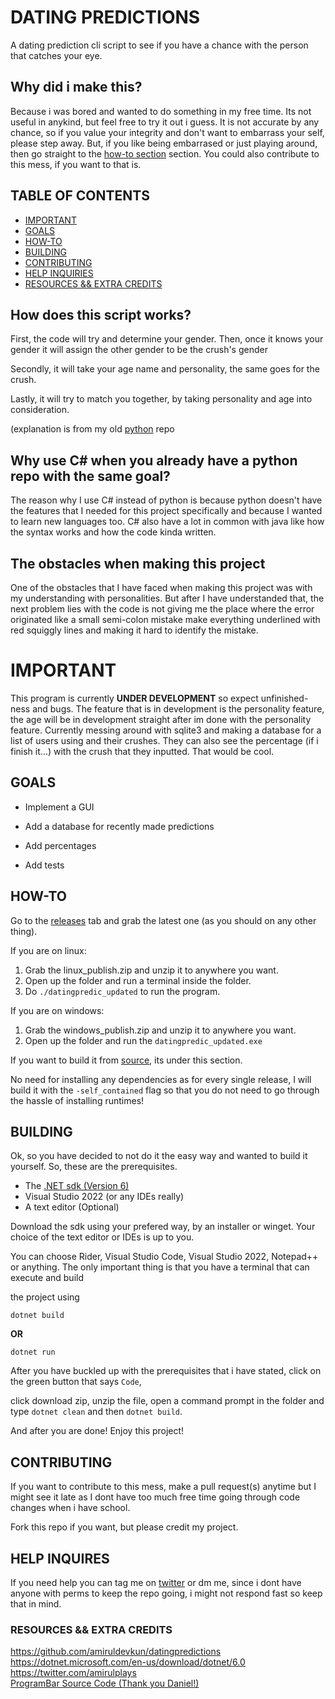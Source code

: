 # DATING PREDICTIONS
A dating prediction cli script to see if you have a chance with the person that catches your eye.

## Why did i make this?

Because i was bored and wanted to do something in my free time. Its not useful in anykind, 
but feel free to try it out i guess. It is not accurate by any chance, so if you value your 
integrity and don't want to embarrass your self, please step away. 
But, if you like being embarrased or just playing around, then go straight to the [how-to section](https://github.com/amiruldevkun/Dating-Prediction#how-to) section. 
You could also contribute to this mess, if you want to that is.

## TABLE OF CONTENTS
- [IMPORTANT](https://github.com/amiruldevkun/Dating-Prediction#important)
- [GOALS](https://github.com/amiruldevkun/Dating-Prediction#goals)
- [HOW-TO](https://github.com/amiruldevkun/Dating-Prediction#how-to)
- [BUILDING](https://github.com/amiruldevkun/Dating-Prediction#building)
- [CONTRIBUTING](https://github.com/amiruldevkun/Dating-Prediction#contributing)
- [HELP INQUIRIES](https://github.com/amiruldevkun/Dating-Prediction#help-inquires)
- [RESOURCES && EXTRA CREDITS](https://github.com/amiruldevkun/Dating-Prediction#resources--extra-credits)


## How does this script works?

First, the code will try and determine your gender. Then, once it knows your gender it will assign the other gender to be the crush's gender

Secondly, it will take your age name and personality, the same goes for the crush. 

Lastly, it will try to match you together, by taking personality and age into consideration.

(explanation is from my old [python](https://github.com/amiruldevkun/datingpredictions) repo

## Why use C# when you already have a python repo with the same goal?

The reason why I use C# instead of python is because python doesn't have the features that I needed for this project specifically and because I wanted to learn
new languages too. C# also have a lot in common with java like how the syntax works and how the code kinda written. 

## The obstacles when making this project

One of the obstacles that I have faced when making this project was with my understanding with personalities. But after I have understanded that, the next
problem lies with the code is not giving me the place where the error originated like a small semi-colon mistake make everything underlined with red squiggly lines
and making it hard to identify the mistake.

# IMPORTANT

This program is currently __UNDER DEVELOPMENT__ so expect unfinished-ness and bugs. The feature that is in development is 
the personality feature, the age will be in development straight after im done with the personality feature. Currently messing around with sqlite3 and making a database for
a list of users using and their crushes. They can also see the percentage (if i finish it...) with the crush that they inputted. That would be cool.


## GOALS

- Implement a GUI

- Add a database for recently made predictions

- Add percentages

- Add tests

## HOW-TO
Go to the [releases]("https://github.com/amiruldevkun/Dating-Prediction/releases") tab and grab the latest one (as you should on any other thing).

If you are on linux:
1. Grab the linux_publish.zip and unzip it to anywhere you want.
2. Open up the folder and run a terminal inside the folder.
3. Do `./datingpredic_updated` to run the program.

If you are on windows:
1. Grab the windows_publish.zip and unzip it to anywhere you want.
2. Open up the folder and run the `datingpredic_updated.exe`

If you want to build it from [source]("https://github.com/amiruldevkun/Dating-Prediction#building"), its under this section.

No need for installing any dependencies as for every single release, I will build it with the `-self_contained` flag so that you do not need to go through the hassle of installing runtimes!

## BUILDING
Ok, so you have decided to not do it the easy way and wanted to build it yourself. So, these are the prerequisites.

- The [.NET sdk (Version 6)](https://dotnet.microsoft.com/en-us/download/dotnet/6.0)
- Visual Studio 2022 (or any IDEs really)
- A text editor (Optional) 

Download the sdk using your prefered way, by an installer or winget. Your choice of the text editor or IDEs is up to you.

You can choose Rider, Visual Studio Code, Visual Studio 2022, Notepad++ or anything. The only important thing is that you have a terminal that can execute and build

the project using 

```
dotnet build
```

**OR**

```
dotnet run
```

After you have buckled up with the prerequisites that i have stated, click on the green button that says `Code`, 

click download zip, unzip the file, open a command prompt in the folder and type `dotnet clean` and then `dotnet build`. 

And after you are done! Enjoy this project!

## CONTRIBUTING
If you want to contribute to this mess, make a pull request(s) anytime but I might see it late as I dont have too much free time going through code changes when i have school. 

Fork this repo if you want, but please credit my project.

## HELP INQUIRES 
If you need help you can tag me on [twitter](https://twitter.com/amirulplays) or dm me, since i dont have anyone with perms to keep the repo going, i might not respond fast so keep that in mind.


### RESOURCES && EXTRA CREDITS
https://github.com/amiruldevkun/datingpredictions <br />
https://dotnet.microsoft.com/en-us/download/dotnet/6.0 <br />
https://twitter.com/amirulplays <br />
[ProgramBar Source Code (Thank you Daniel!)](https://gist.github.com/DanielSWolf/0ab6a96899cc5377bf54)